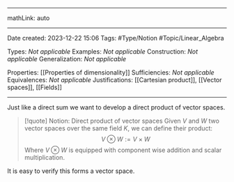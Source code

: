 
---

mathLink: auto

---
Date created: 2023-12-22 15:06
Tags: #Type/Notion #Topic/Linear_Algebra 

Types: _Not applicable_
Examples: _Not applicable_
Construction: _Not applicable_
Generalization: _Not applicable_

Properties: [[Properties of dimensionality]]
Sufficiencies: _Not applicable_
Equivalences: _Not applicable_
Justifications: [[Cartesian product]], [[Vector spaces]], [[Fields]]

---  

Just like a direct sum we want to develop a direct product of vector spaces.

> [!quote] Notion: Direct product of vector spaces
> Given $V$ and $W$ two vector spaces over the same field $K$, we can define their product: $$V \otimes W := V \times W$$ Where $V \otimes W$ is equipped with component wise addition and scalar multiplication.

It is easy to verify this forms a vector space.
